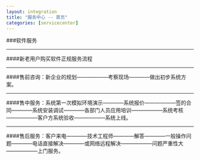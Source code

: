 ```yaml
---
layout: integration
title: "服务中心 -- 首页"
categories: [servicecenter]
---
```

###软件服务
<hr/>
####新老用户购买软件正规服务流程
<hr/>
####售前咨询：新企业的规划——————考察现场————做出初步系统方案。
<hr/>
####售中服务：系统第一次模拟环境演示————系统报价——————签的合同————系统安装调试————各部门人员应用培训——————系统考核——————客户方系统验收——————系统上线。
<hr/>
####售后服务：客户来电————技术工程师————解答————一般操作问题————电话直接解决————或网络远程解决——————问题严重性大——————上门服务。